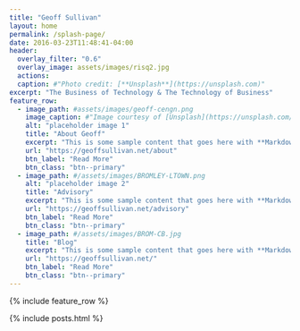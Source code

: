 ```yaml
---
title: "Geoff Sullivan"
layout: home
permalink: /splash-page/
date: 2016-03-23T11:48:41-04:00
header:
  overlay_filter: "0.6"
  overlay_image: assets/images/risq2.jpg
  actions:
  caption: #"Photo credit: [**Unsplash**](https://unsplash.com)"
excerpt: "The Business of Technology & The Technology of Business"
feature_row:
  - image_path: #assets/images/geoff-cengn.png
    image_caption: #"Image courtesy of [Unsplash](https://unsplash.com/)"
    alt: "placeholder image 1"
    title: "About Geoff"
    excerpt: "This is some sample content that goes here with **Markdown** formatting."
    url: "https://geoffsullivan.net/about"
    btn_label: "Read More"
    btn_class: "btn--primary"
  - image_path: #/assets/images/BROMLEY-LTOWN.png
    alt: "placeholder image 2"
    title: "Advisory"
    excerpt: "This is some sample content that goes here with **Markdown** formatting."
    url: "https://geoffsullivan.net/advisory"
    btn_label: "Read More"
    btn_class: "btn--primary"
  - image_path: #/assets/images/BROM-CB.jpg
    title: "Blog"
    excerpt: "This is some sample content that goes here with **Markdown** formatting."
    url: "https://geoffsullivan.net/"
    btn_label: "Read More"
    btn_class: "btn--primary"
---
```


{% include feature_row %}

{% include posts.html %}
